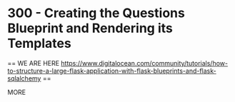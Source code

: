 # 300 - Creating the Questions Blueprint and Rendering its Templates

  == WE ARE HERE https://www.digitalocean.com/community/tutorials/how-to-structure-a-large-flask-application-with-flask-blueprints-and-flask-sqlalchemy ==


MORE